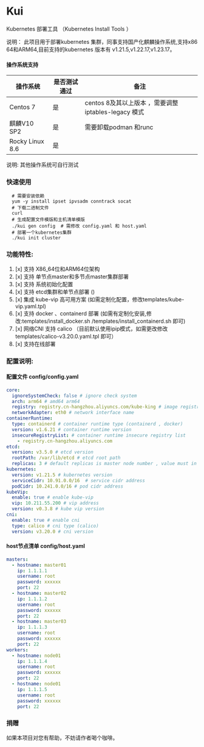 # Kui
Kubernetes 部署工具 （Kubernetes Install Tools ）

说明：
此项目用于部署kubernetes 集群，同事支持国产化麒麟操作系统,支持x86 64和ARM64,目前支持的kubernetes 版本有 v1.21.5,v1.22.17,v1.23.17。

#### 操作系统支持
| 操作系统     | 是否测试通过    | 备注                                     |
|----------|----------|----------------------------------------|
| Centos 7 | 是        | centos 8及其以上版本 ，需要调整iptables-legacy 模式 |
| 麒麟V10 SP2 | 是        | 需要卸载podman 和runc                       |
| Rocky Linux 8.6 | 是        |                                        |

说明: 其他操作系统可自行测试

### 快速使用
```shell
  # 需要安装依赖
  yum -y install ipset ipvsadm conntrack socat
  # 下载二进制文件
  curl 
  # 生成配置文件模版和主机清单模版
  ./kui gen config  # 需修改 config.yaml 和 host.yaml 
  # 部署一个kubernetes集群
  ./kui init cluster
```

### 功能特性:
<!-- TOC -->
1. [x] 支持 X86_64位和ARM64位架构
2. [x] 支持 单节点master和多节点master集群部署
3. [x] 支持 系统初始化配置
4. [x] 支持 etcd集群和单节点部署 ()
5. [x] 集成 kube-vip 高可用方案 (如需定制化配置，修改templates/kube-vip.yaml.tpl)
6. [x] 支持 docker 、containerd 部署 (如需有定制化安装,修改:templates/install_docker.sh /templates/install_containerd.sh 即可)
7. [x] 网络CNI 支持 calico （目前默认使用ipip模式，如需更改修改templates/calico-v3.20.0.yaml.tpl 即可）
8. [x] 支持在线部署
<!-- TOC -->

### 配置说明:

<!-- TOC -->
#### 配置文件 config/config.yaml
```yaml
core:
  ignoreSystemCheck: false # ignore check system
  arch: arm64 # amd64 arm64
  registry: registry.cn-hangzhou.aliyuncs.com/kube-king # image registry address
  networkAdapter: eth0 # network interface name
containerRuntime:
  type: containerd # container runtime type (containerd , docker) 
  version: v1.6.21 # container runtime version
  insecureRegistryList: # container runtime insecure registry list
    - registry.cn-hangzhou.aliyuncs.com
etcd:
  version: v3.5.0 # etcd version
  rootPath: /var/lib/etcd # etcd root path
  replicas: 3 # default replicas is master node number , value must in （1，3，5，7）
kubernetes:
  version: v1.21.5 # kubernetes version
  serviceCidr: 10.91.0.0/16  # service cidr address
  podCidr: 10.241.0.0/16 # pod cidr address
kubeVip:
  enable: true # enable kube-vip
  vip: 10.211.55.200 # vip address
  version: v0.3.8 # kube vip version
cni:
  enable: true # enable cni
  type: calico # cni type (calico)
  version: v3.20.0 # cni version
```

#### host节点清单 config/host.yaml

```yaml
masters:
  - hostname: master01
    ip: 1.1.1.1
    username: root
    password: xxxxxx
    port: 22
  - hostname: master02
    ip: 1.1.1.2
    username: root
    password: xxxxxx
    port: 22
  - hostname: master03
    ip: 1.1.1.3
    username: root
    password: xxxxxx
    port: 22
workers:
  - hostname: node01
    ip: 1.1.1.4
    username: root
    password: xxxxxx
    port: 22
  - hostname: node01
    ip: 1.1.1.5
    username: root
    password: xxxxxx
    port: 22
```

### 捐赠 
如果本项目对您有帮助，不妨请作者喝个咖啡。


